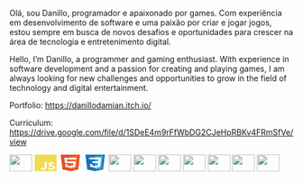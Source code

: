 Olá, sou Danillo, programador e apaixonado por games. Com experiência em desenvolvimento de software e uma paixão por criar e jogar jogos, estou sempre em busca de novos desafios e oportunidades para crescer na área de tecnologia e entretenimento digital.

Hello, I’m Danillo, a programmer and gaming enthusiast. With experience in software development and a passion for creating and playing games, I am always looking for new challenges and opportunities to grow in the field of technology and digital entertainment.

Portfolio: https://danillodamian.itch.io/

Curriculum:  https://drive.google.com/file/d/1SDeE4m9rFfWbDG2CJeHpRBKv4FRmSfVe/view



<div  style="display: inline_block">
    <img align="center" height="30" width="40" src="https://img.icons8.com/?size=100&id=26029&format=png&color=000000" />  
<img align="center" height="30" width="40" src="https://raw.githubusercontent.com/devicons/devicon/master/icons/javascript/javascript-plain.svg">
    <img align="center" height="30" width="40" src="https://raw.githubusercontent.com/devicons/devicon/master/icons/html5/html5-original.svg">
    <img align="center" height="30" width="40" src="https://raw.githubusercontent.com/devicons/devicon/master/icons/css3/css3-original.svg">
    <img align="center" height="30" width="40" src="https://cdn.jsdelivr.net/gh/devicons/devicon/icons/bootstrap/bootstrap-original.svg">
    <img align="center" height="30" width="40" src="https://cdn.jsdelivr.net/gh/devicons/devicon/icons/nodejs/nodejs-original.svg" />
    <img align="center" height="30" width="40" src="https://img.icons8.com/officel/512/react.png" />
    <img align="center" height="30" width="40" src="https://img.icons8.com/ios-glyphs/256/java-coffee-cup-logo.png" />
     <img align="center" height="30" width="40" src="https://img.icons8.com/color/256/spring-logo.png" />
    <img align="center" height="30" width="40" src="https://img.icons8.com/color/256/postgreesql.png" />
    <img align="center" height="30" width="40" src="https://img.icons8.com/color/256/c-sharp-logo.png" />  
    </div>
    
    
  
